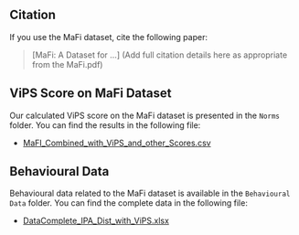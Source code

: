 
## Citation

If you use the MaFi dataset, cite the following paper:

> [MaFi: A Dataset for ...] (Add full citation details here as appropriate from the MaFi.pdf)

## ViPS Score on MaFi Dataset

Our calculated ViPS score on the MaFi dataset is presented in the `Norms` folder. You can find the results in the following file:

- [MaFI_Combined_with_ViPS_and_other_Scores.csv](../Norms/MaFI_Combined_with_ViPS_and_other_Scores.csv)

## Behavioural Data

Behavioural data related to the MaFi dataset is available in the `Behavioural Data` folder. You can find the complete data in the following file:

- [DataComplete_IPA_Dist_with_ViPS.xlsx](../Behavioural%20Data/DataComplete_IPA_Dist_with_ViPS.xlsx)
